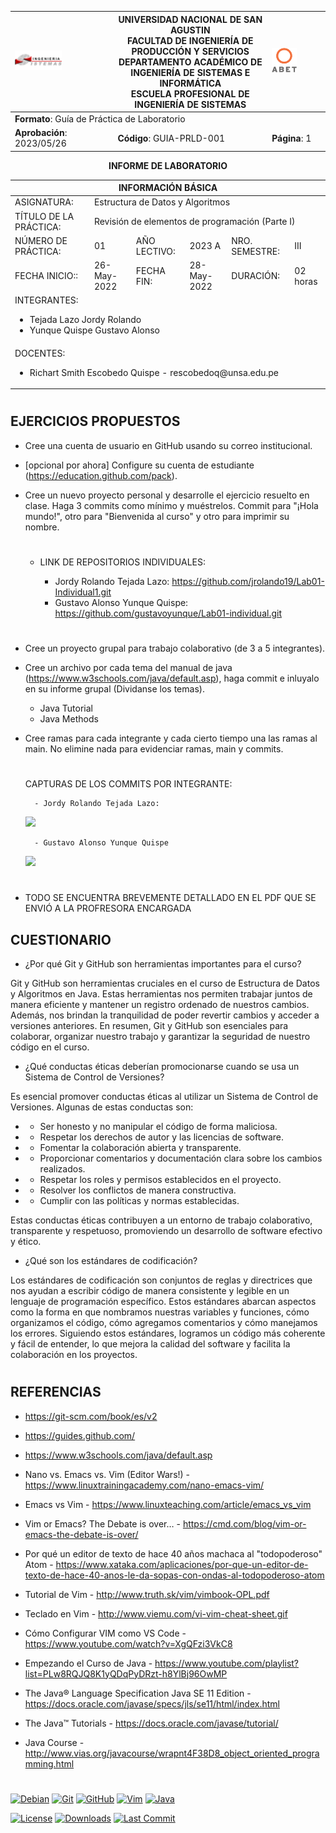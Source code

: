 <div align="center">
<table>
    <theader>
        <tr>
            <td><img src="https://github.com/rescobedoq/pw2/blob/main/epis.png?raw=true" alt="EPIS" style="width:50%; height:auto"/></td>
            <th>
                <span style="font-weight:bold;">UNIVERSIDAD NACIONAL DE SAN AGUSTIN</span><br />
                <span style="font-weight:bold;">FACULTAD DE INGENIERÍA DE PRODUCCIÓN Y SERVICIOS</span><br />
                <span style="font-weight:bold;">DEPARTAMENTO ACADÉMICO DE INGENIERÍA DE SISTEMAS E INFORMÁTICA</span><br />
                <span style="font-weight:bold;">ESCUELA PROFESIONAL DE INGENIERÍA DE SISTEMAS</span>
            </th>
            <td><img src="https://github.com/rescobedoq/pw2/blob/main/abet.png?raw=true" alt="ABET" style="width:50%; height:auto"/></td>
        </tr>
    </theader>
    <tbody>
        <tr><td colspan="3"><span style="font-weight:bold;">Formato</span>: Guía de Práctica de Laboratorio</td></tr>
        <tr><td><span style="font-weight:bold;">Aprobación</span>:  2023/05/26</td><td><span style="font-weight:bold;">Código</span>: GUIA-PRLD-001</td><td><span style="font-weight:bold;">Página</span>: 1</td></tr>
    </tbody>
</table>
</div>

<div align="center">
<span style="font-weight:bold;">INFORME DE LABORATORIO</span><br />
</div>

<table>
<theader>
<tr><th colspan="6">INFORMACIÓN BÁSICA</th></tr>
</theader>
<tbody>
<tr><td>ASIGNATURA:</td><td colspan="5">Estructura de Datos y Algoritmos</td></tr>
<tr><td>TÍTULO DE LA PRÁCTICA:</td><td colspan="5">Revisión de elementos de programación (Parte I)</td></tr>
<tr>
<td>NÚMERO DE PRÁCTICA:</td><td>01</td><td>AÑO LECTIVO:</td><td>2023 A</td><td>NRO. SEMESTRE:</td><td>III</td>
</tr>
<tr>
<td>FECHA INICIO::</td><td>26-May-2022</td><td>FECHA FIN:</td><td>28-May-2022</td><td>DURACIÓN:</td><td>02 horas</td>
</tr>
<tr><td colspan="6">INTEGRANTES:
    <ul>
       <li>Tejada Lazo Jordy Rolando</li>
       <li>Yunque Quispe Gustavo Alonso</li>
    </ul>
</td>
</<tr>
<tr><td colspan="6">DOCENTES:
<ul>
<li>Richart Smith Escobedo Quispe - rescobedoq@unsa.edu.pe</li>
</ul>
</td>
</<tr>
</tdbody>
</table>

#

## EJERCICIOS PROPUESTOS

- Cree una cuenta de usuario en GitHub usando su correo institucional.
- [opcional por ahora] Configure su cuenta de estudiante (https://education.github.com/pack).
- Cree un nuevo proyecto personal y desarrolle el ejercicio resuelto en clase. Haga 3 commits como mínimo y muéstrelos. Commit para "¡Hola mundo!", otro para "Bienvenida al curso" y otro para imprimir su nombre.

  #

  - LINK DE REPOSITORIOS INDIVIDUALES:

    - Jordy Rolando Tejada Lazo: https://github.com/jrolando19/Lab01-Individual1.git
    - Gustavo Alonso Yunque Quispe: https://github.com/gustavoyunque/Lab01-individual.git

  #

- Cree un proyecto grupal para trabajo colaborativo (de 3 a 5 integrantes).
- Cree un archivo por cada tema del manual de java (https://www.w3schools.com/java/default.asp), haga commit e inluyalo en su informe grupal (Dividanse los temas).
  - Java Tutorial
  - Java Methods
- Cree ramas para cada integrante y cada cierto tiempo una las ramas al main. No elimine nada para evidenciar ramas, main y commits.

  #

  CAPTURAS DE LOS COMMITS POR INTEGRANTE:

        - Jordy Rolando Tejada Lazo:

    <img src = "Img/CommitsJordy.png">

        - Gustavo Alonso Yunque Quispe

    <img src = "Img/CommitsJordy.png">

#

- TODO SE ENCUENTRA BREVEMENTE DETALLADO EN EL PDF QUE SE ENVIÓ A LA PROFRESORA ENCARGADA

## CUESTIONARIO

- ¿Por qué Git y GitHub son herramientas importantes para el curso?

Git y GitHub son herramientas cruciales en el curso de Estructura de Datos y Algoritmos en Java. Estas herramientas nos permiten trabajar juntos de manera eficiente y mantener un registro ordenado de nuestros cambios. Además, nos brindan la tranquilidad de poder revertir cambios y acceder a versiones anteriores. En resumen, Git y GitHub son esenciales para colaborar, organizar nuestro trabajo y garantizar la seguridad de nuestro código en el curso.

- ¿Qué conductas éticas deberían promocionarse cuando se usa un Sistema de Control de Versiones?

Es esencial promover conductas éticas al utilizar un Sistema de Control de Versiones. Algunas de estas conductas son:

- - Ser honesto y no manipular el código de forma maliciosa.
- - Respetar los derechos de autor y las licencias de software.
- - Fomentar la colaboración abierta y transparente.
- - Proporcionar comentarios y documentación clara sobre los cambios realizados.
- - Respetar los roles y permisos establecidos en el proyecto.
- - Resolver los conflictos de manera constructiva.
- - Cumplir con las políticas y normas establecidas.

Estas conductas éticas contribuyen a un entorno de trabajo colaborativo, transparente y respetuoso, promoviendo un desarrollo de software efectivo y ético.

- ¿Qué son los estándares de codificación?

Los estándares de codificación son conjuntos de reglas y directrices que nos ayudan a escribir código de manera consistente y legible en un lenguaje de programación específico. Estos estándares abarcan aspectos como la forma en que nombramos nuestras variables y funciones, cómo organizamos el código, cómo agregamos comentarios y cómo manejamos los errores. Siguiendo estos estándares, logramos un código más coherente y fácil de entender, lo que mejora la calidad del software y facilita la colaboración en los proyectos.

#

## REFERENCIAS

- https://git-scm.com/book/es/v2
- https://guides.github.com/
- https://www.w3schools.com/java/default.asp

- Nano vs. Emacs vs. Vim (Editor Wars!) - https://www.linuxtrainingacademy.com/nano-emacs-vim/
- Emacs vs Vim - https://www.linuxteaching.com/article/emacs_vs_vim
- Vim or Emacs? The Debate is over… - https://cmd.com/blog/vim-or-emacs-the-debate-is-over/
- Por qué un editor de texto de hace 40 años machaca al "todopoderoso" Atom - https://www.xataka.com/aplicaciones/por-que-un-editor-de-texto-de-hace-40-anos-le-da-sopas-con-ondas-al-todopoderoso-atom

- Tutorial de Vim - http://www.truth.sk/vim/vimbook-OPL.pdf
- Teclado en Vim - http://www.viemu.com/vi-vim-cheat-sheet.gif
- Cómo Configurar VIM como VS Code - https://www.youtube.com/watch?v=XgQFzi3VkC8

- Empezando el Curso de Java - https://www.youtube.com/playlist?list=PLw8RQJQ8K1yQDqPyDRzt-h8YlBj96OwMP
- The Java® Language Specification Java SE 11 Edition - https://docs.oracle.com/javase/specs/jls/se11/html/index.html
- The Java™ Tutorials - https://docs.oracle.com/javase/tutorial/
- Java Course - http://www.vias.org/javacourse/wrapnt4F38D8_object_oriented_programming.html

#

[license]: https://img.shields.io/github/license/rescobedoq/pw2?label=rescobedoq
[license-file]: https://github.com/rescobedoq/pw2/blob/main/LICENSE
[downloads]: https://img.shields.io/github/downloads/rescobedoq/pw2/total?label=Downloads
[releases]: https://github.com/rescobedoq/pw2/releases/
[last-commit]: https://img.shields.io/github/last-commit/rescobedoq/pw2?label=Last%20Commit
[Debian]: https://img.shields.io/badge/Debian-D70A53?style=for-the-badge&logo=debian&logoColor=white
[debian-site]: https://www.debian.org/index.es.html
[Git]: https://img.shields.io/badge/git-%23F05033.svg?style=for-the-badge&logo=git&logoColor=white
[git-site]: https://git-scm.com/
[GitHub]: https://img.shields.io/badge/github-%23121011.svg?style=for-the-badge&logo=github&logoColor=white
[github-site]: https://github.com/
[Vim]: https://img.shields.io/badge/VIM-%2311AB00.svg?style=for-the-badge&logo=vim&logoColor=white
[vim-site]: https://www.vim.org/
[Java]: https://img.shields.io/badge/java-%23ED8B00.svg?style=for-the-badge&logo=java&logoColor=white
[java-site]: https://docs.oracle.com/javase/tutorial/

[![Debian][Debian]][debian-site]
[![Git][Git]][git-site]
[![GitHub][GitHub]][github-site]
[![Vim][Vim]][vim-site]
[![Java][Java]][java-site]

[![License][license]][license-file]
[![Downloads][downloads]][releases]
[![Last Commit][last-commit]][releases]
